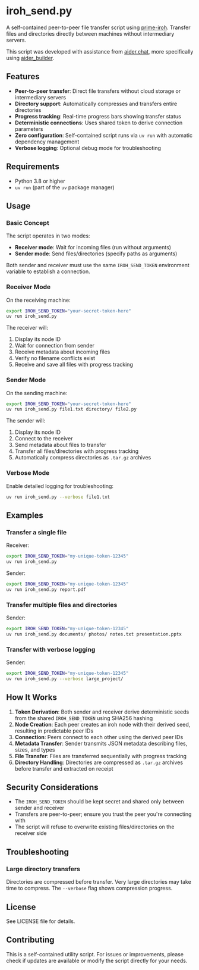 # iroh_send.py

A self-contained peer-to-peer file transfer script using [prime-iroh](https://github.com/n0-computer/iroh-ffi). Transfer files and directories directly between machines without intermediary servers.

This script was developed with assistance from [aider.chat](https://github.com/Aider-AI/aider/), more specifically using [aider_builder](https://github.com/thiswillbeyourgithub/AiderBuilder).

## Features

- **Peer-to-peer transfer**: Direct file transfers without cloud storage or intermediary servers
- **Directory support**: Automatically compresses and transfers entire directories
- **Progress tracking**: Real-time progress bars showing transfer status
- **Deterministic connections**: Uses shared token to derive connection parameters
- **Zero configuration**: Self-contained script runs via `uv run` with automatic dependency management
- **Verbose logging**: Optional debug mode for troubleshooting

## Requirements

- Python 3.8 or higher
- `uv run` (part of the `uv` package manager)

## Usage

### Basic Concept

The script operates in two modes:
- **Receiver mode**: Wait for incoming files (run without arguments)
- **Sender mode**: Send files/directories (specify paths as arguments)

Both sender and receiver must use the same `IROH_SEND_TOKEN` environment variable to establish a connection.

### Receiver Mode

On the receiving machine:

```bash
export IROH_SEND_TOKEN="your-secret-token-here"
uv run iroh_send.py
```

The receiver will:
1. Display its node ID
2. Wait for connection from sender
3. Receive metadata about incoming files
4. Verify no filename conflicts exist
5. Receive and save all files with progress tracking

### Sender Mode

On the sending machine:

```bash
export IROH_SEND_TOKEN="your-secret-token-here"
uv run iroh_send.py file1.txt directory/ file2.py
```

The sender will:
1. Display its node ID
2. Connect to the receiver
3. Send metadata about files to transfer
4. Transfer all files/directories with progress tracking
5. Automatically compress directories as `.tar.gz` archives

### Verbose Mode

Enable detailed logging for troubleshooting:

```bash
uv run iroh_send.py --verbose file1.txt
```

## Examples

### Transfer a single file

Receiver:
```bash
export IROH_SEND_TOKEN="my-unique-token-12345"
uv run iroh_send.py
```

Sender:
```bash
export IROH_SEND_TOKEN="my-unique-token-12345"
uv run iroh_send.py report.pdf
```

### Transfer multiple files and directories

Sender:
```bash
export IROH_SEND_TOKEN="my-unique-token-12345"
uv run iroh_send.py documents/ photos/ notes.txt presentation.pptx
```

### Transfer with verbose logging

Sender:
```bash
export IROH_SEND_TOKEN="my-unique-token-12345"
uv run iroh_send.py --verbose large_project/
```

## How It Works

1. **Token Derivation**: Both sender and receiver derive deterministic seeds from the shared `IROH_SEND_TOKEN` using SHA256 hashing
2. **Node Creation**: Each peer creates an iroh node with their derived seed, resulting in predictable peer IDs
3. **Connection**: Peers connect to each other using the derived peer IDs
4. **Metadata Transfer**: Sender transmits JSON metadata describing files, sizes, and types
5. **File Transfer**: Files are transferred sequentially with progress tracking
6. **Directory Handling**: Directories are compressed as `.tar.gz` archives before transfer and extracted on receipt

## Security Considerations

- The `IROH_SEND_TOKEN` should be kept secret and shared only between sender and receiver
- Transfers are peer-to-peer; ensure you trust the peer you're connecting with
- The script will refuse to overwrite existing files/directories on the receiver side

## Troubleshooting

### Large directory transfers

Directories are compressed before transfer. Very large directories may take time to compress. The `--verbose` flag shows compression progress.

## License

See LICENSE file for details.

## Contributing

This is a self-contained utility script. For issues or improvements, please check if updates are available or modify the script directly for your needs.
